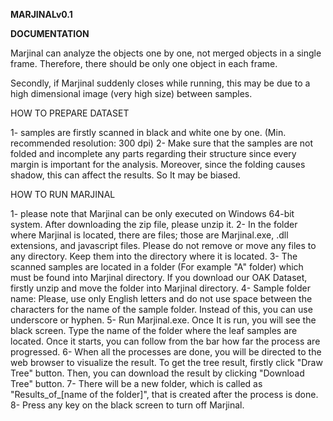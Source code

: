 **MARJINALv0.1**

**DOCUMENTATION**

Marjinal can analyze the objects one by one, not merged objects in a single frame. Therefore, there should be only one object in each frame. 

Secondly, if Marjinal suddenly closes while running, this may be due to a high dimensional image (very high size) between samples.

HOW TO PREPARE DATASET

1- samples are firstly scanned in black and white one by one. (Min. recommended resolution: 300 dpi)
2- Make sure that the samples are not folded and incomplete any parts regarding their structure since every margin is important for the analysis. Moreover, since the folding causes shadow, this can affect the results. So It may be biased.

HOW TO RUN MARJINAL

1- please note that Marjinal can be only executed on Windows 64-bit system. After downloading the zip file, please unzip it.
2- In the folder where Marjinal is located, there are files; those are Marjinal.exe, .dll extensions, and javascript files. Please do not remove or move any files to any directory. Keep them into the directory where it is located.
3- The scanned samples are located in a folder (For example "A" folder) which must be found into Marjinal directory. If you download our OAK Dataset, firstly unzip and move the folder into Marjinal directory.
4- Sample folder name: Please, use only English letters and do not use space between the characters for the name of the sample folder. Instead of this, you can use underscore or hyphen.
5- Run Marjinal.exe. Once It is run, you will see the black screen. Type the name of the folder where the leaf samples are located. Once it starts, you can follow from the bar how far the process are progressed.
6- When all the processes are done, you will be directed to the web browser to visualize the result. To get the tree result, firstly click "Draw Tree" button. Then, you can download the result by clicking "Download Tree" button.
7- There will be a new folder, which is called as "Results_of_[name of the folder]", that is created after the process is done.
8- Press any key on the black screen to turn off Marjinal.
